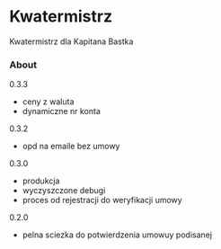 Kwatermistrz
============

Kwatermistrz dla Kapitana Bastka

### About
0.3.3
- ceny z waluta
- dynamiczne nr konta

0.3.2 
- opd na emaile bez umowy

0.3.0
- produkcja
- wyczyszczone debugi
- proces od rejestracji do weryfikacji umowy 

0.2.0 
- pelna sciezka do potwierdzenia umowuy podisanej 
